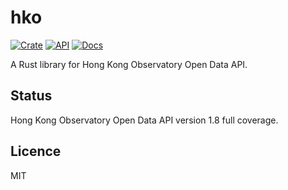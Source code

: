 hko
===

[![Crate](https://img.shields.io/crates/v/hko.svg)](https://crates.io/crates/hko)
[![API](https://img.shields.io/badge/API-1.8-blue.svg)](https://www.hko.gov.hk/en/abouthko/opendata_intro.htm)
[![Docs](https://docs.rs/hko/badge.svg)](https://docs.rs/hko)

A Rust library for Hong Kong Observatory Open Data API.

Status
------

Hong Kong Observatory Open Data API version 1.8 full coverage.

Licence
-------

MIT
